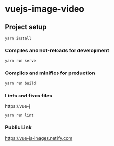 # vuejs-image-video

## Project setup
```
yarn install
```

### Compiles and hot-reloads for development
```
yarn run serve
```

### Compiles and minifies for production
```
yarn run build
```

### Lints and fixes files
https://vue-j
```
yarn run lint
```

### Public Link
https://vue-js-images.netlify.com

